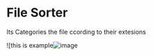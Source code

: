 # File Sorter 

Its Categories the file ccording to their extesions

![this is example![image](https://user-images.githubusercontent.com/67824440/147384198-0eb8a063-992f-462c-8d40-824f82de0a84.png)

